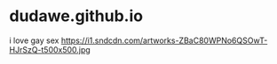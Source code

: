 # dudawe.github.io
i love gay sex
https://i1.sndcdn.com/artworks-ZBaC80WPNo6QSOwT-HJrSzQ-t500x500.jpg
